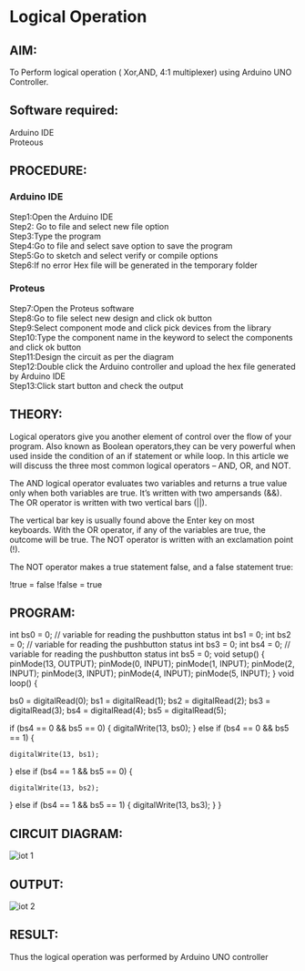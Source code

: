 # Logical Operation

## AIM:

To Perform logical operation ( Xor,AND, 4:1 multiplexer) using Arduino UNO Controller.

## Software required:

Arduino IDE </br>
Proteous 

## PROCEDURE:
### Arduino IDE
Step1:Open the Arduino IDE </br>
Step2: Go to file and select new file option</br>
Step3:Type the program</br>
Step4:Go to file and select save option to save the program</br>
Step5:Go to sketch and select verify or compile options</br>
Step6:If no error Hex file will be generated in the temporary folder</br>
### Proteus 
Step7:Open the Proteus software</br>
Step8:Go to file select new design and click ok button</br>
Step9:Select component mode and click pick devices from the library</br>
Step10:Type the component name in the keyword to select the components and click ok button</br>
Step11:Design the circuit as per the diagram</br>
Step12:Double click the Arduino controller and upload the hex file generated by Arduino IDE</br>
Step13:Click start button and check the output</br>
## THEORY:
Logical operators give you another element of control over the flow of your program.
Also known as Boolean operators,they can be very powerful when used inside the condition of an 
if statement or while loop. In this article we will discuss the three most common logical operators
– AND, OR, and NOT.

The AND logical operator evaluates two variables and returns a true value only when both variables are true. 
It’s written with two ampersands (&&).
The OR operator is written with two vertical bars (||).

The vertical bar key is usually found above the Enter key on most keyboards. With the OR operator, 
if any of the variables are true, the outcome will be true.
The NOT operator is written with an exclamation point (!).

The NOT operator makes a true statement false, and a false statement true:

!true = false
!false = true
## PROGRAM:
int bs0 = 0;         // variable for reading the pushbutton status
int bs1 = 0;
int bs2 = 0;         // variable for reading the pushbutton status
int bs3 = 0;
int bs4 = 0;         // variable for reading the pushbutton status
int bs5 = 0;
void setup() {
  pinMode(13, OUTPUT);
  pinMode(0, INPUT);
  pinMode(1, INPUT);
  pinMode(2, INPUT);
  pinMode(3, INPUT);
  pinMode(4, INPUT);
  pinMode(5, INPUT);
}
void loop() {

  bs0 = digitalRead(0);
  bs1 = digitalRead(1);
  bs2 = digitalRead(2);
  bs3 = digitalRead(3);
  bs4 = digitalRead(4);
  bs5 = digitalRead(5);

  if (bs4 == 0 && bs5 == 0) 
  {
      digitalWrite(13, bs0);
  } 
  else if (bs4 == 0 && bs5 == 1) 
  {
    
    digitalWrite(13, bs1);
  }
   else if (bs4 == 1 && bs5 == 0) 
  {
    
    digitalWrite(13, bs2);
  }
   else   if (bs4 == 1 && bs5 == 1) 
  {
      digitalWrite(13, bs3);
  } 
}

## CIRCUIT DIAGRAM:
![iot 1](https://user-images.githubusercontent.com/128135934/235341110-c3282760-005a-4f81-9af4-9966ba5931ed.png)
## OUTPUT:
![iot 2](https://user-images.githubusercontent.com/128135934/235341136-1cf02dd1-7284-44a4-b312-54526b091f36.png)
## RESULT:
Thus the logical operation was performed by Arduino UNO controller
